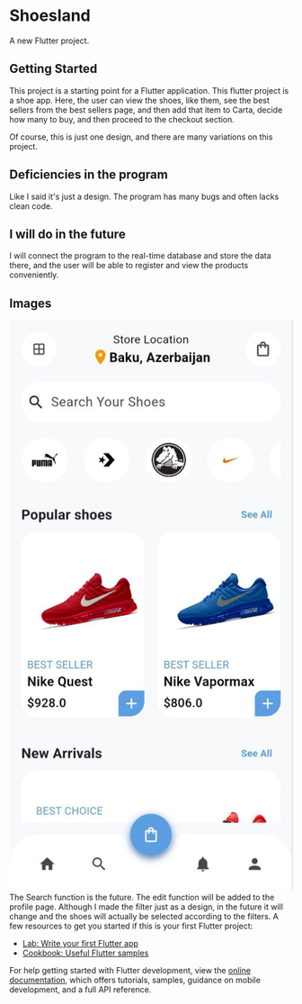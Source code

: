 # Shoesland

A new Flutter project.

## Getting Started

This project is a starting point for a Flutter application.
This flutter project is a shoe app. Here, the user can view the shoes, like them, see the best sellers from the best sellers page, and then add that item to Carta, decide how many to buy, and then proceed to the checkout section.

Of course, this is just one design, and there are many variations on this project.


## Deficiencies in the program

Like I said it's just a design. The program has many bugs and often lacks clean code.

## I will do in the future

I will connect the program to the real-time database and store the data there, and the user will be able to register and view the products conveniently.

## Images
![Homepage](https://github.com/MaharramovZiya/shoesland/blob/master/photo_5289538811468048114_y.jpg)
The Search function is the future.
The edit function will be added to the profile page.
Although I made the filter just as a design, in the future it will change and the shoes will actually be selected according to the filters.
A few resources to get you started if this is your first Flutter project:

- [Lab: Write your first Flutter app](https://docs.flutter.dev/get-started/codelab)
- [Cookbook: Useful Flutter samples](https://docs.flutter.dev/cookbook)

For help getting started with Flutter development, view the
[online documentation](https://docs.flutter.dev/), which offers tutorials,
samples, guidance on mobile development, and a full API reference.
